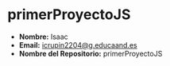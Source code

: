 # primerProyectoJS

- **Nombre:** Isaac
- **Email:** icrupin2204@g.educaand.es
- **Nombre del Repositorio:** primerProyectoJS

